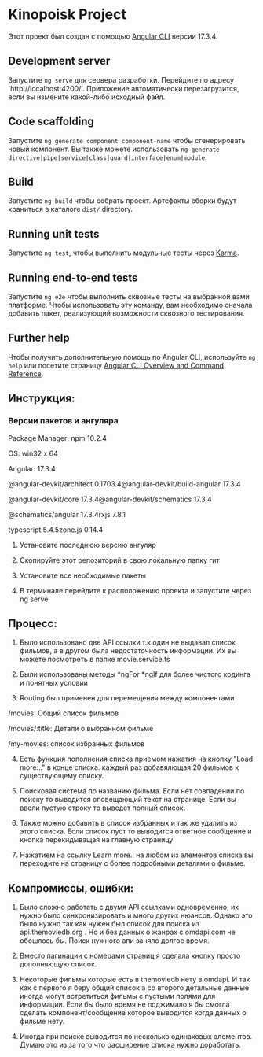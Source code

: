 # Kinopoisk Project

Этот проект был создан с помощью [Angular CLI](https://github.com/angular/angular-cli) версии 17.3.4.

## Development server

Запустите `ng serve` для сервера разработки. Перейдите по адресу 'http://localhost:4200/'. Приложение автоматически перезагрузится, если вы измените какой-либо исходный файл.

## Code scaffolding

Запустите `ng generate component component-name` чтобы сгенерировать новый компонент. Вы также можете использовать `ng generate directive|pipe|service|class|guard|interface|enum|module`.

## Build
Запустите `ng build` чтобы собрать проект. Артефакты сборки будут храниться в каталоге `dist/` directory.

## Running unit tests

Запустите `ng test`, чтобы выполнить модульные тесты через [Karma](https://karma-runner.github.io).

## Running end-to-end tests

Запустите `ng e2e` чтобы выполнить сквозные тесты на выбранной вами платформе. Чтобы использовать эту команду, вам необходимо сначала добавить пакет, реализующий возможности сквозного тестирования.

## Further help

Чтобы получить дополнительную помощь по Angular CLI, используйте `ng help` или посетите страницу [Angular CLI Overview and Command Reference](https://angular.io/cli).



## Инструкция: 

### Версии пакетов и ангуляра

Package Manager: npm 10.2.4

OS: win32 x 64

Angular: 17.3.4

@angular-devkit/architect           0.1703.4@angular-devkit/build-angular        17.3.4

@angular-devkit/core            17.3.4@angular-devkit/schematics      17.3.4

@schematics/angular             17.3.4rxjs                            7.8.1

typescript                      5.4.5zone.js                         0.14.4



1. Установите последнюю версию ангуляр

2. Скопируйте этот репозиторий в свою локальную папку гит

3. Установите все необходимые пакеты
 
4. В терминале перейдите к расположению проекта и запустите через ng serve




## Процесс:

1. Было использовано две API ссылки т.к один не выдавал список фильмов, а в другом была недостаточность информации. Их вы можете посмотреть в папке movie.service.ts

2. Были использованы методы *ngFor *ngIf  для более чистого кодинга и понятных условии

3. Routing был применен для перемещения между компонентами
   
/movies: Общий список фильмов

/movies/:title: Детали о выбранном фильме

/my-movies: список избранных фильмов

4. Есть функция пополнения списка приемом нажатия на кнопку "Load more..." в конце списка. каждый раз добавялющая 20 фильмов к существующему списку.

5. Поисковая система по названию фильма. Если нет совпадении по поиску то выводится оповещающий текст на странице. Если вы ввели пустую строку то выведет полный список.

6. Также можно добавить в список избранных и так же удалить из этого списка. Если список пуст то выводится ответное сообщение и кнопка перекидыващая на главную страницу

7. Нажатием на ссылку Learn more.. на любом из элементов списка вы переходите на страницу с более подробными деталями о фильме.



## Компромиссы, ошибки:

1. Было сложно работать с двумя API ссылками одновременно, их нужно было синхронизировать и много других нюансов. Однако это было нужно так как нужен был список для поиска из api.themoviedb.org . Но и без данных о жанрах c omdapi.com не обошлось бы. Поиск нужного апи заняло долгое время.

2. Вместо пагинации с номерами страниц я сделала кнопку просто дополняющую список. 

3. Некоторые фильмы которые есть в themoviedb нету в omdapi. И так как с первого я беру общий список а со второго детальные данные иногда могут встретиться фильмы с пустыми полями для информации. Если бы было время не поджимало я бы смогла сделать компонент/сообщение которое выводится когда данных о фильме нету.

4. Иногда при поиске выводится по несколько одинаковых элементов. Думаю это из за того что расширение списка нужно доработать.

